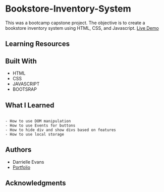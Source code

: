 # Bookstore-Inventory-System

This was a bootcamp capstone project. The objective is to create a bookstore inventory system using HTML, CSS, and Javascript.
[Live Demo]()

## Learning Resources




## Built With

* HTML
* CSS
* JAVASCRIPT
* BOOTSRAP

## What I Learned 
```

- How to use DOM manipulation
- How to use Events for buttons
- How to hide div and show divs based on features
- How to use local storage 

```

## Authors
* Darrielle Evans
* [Portfolio](https://darrielleevans.com)

## Acknowledgments


